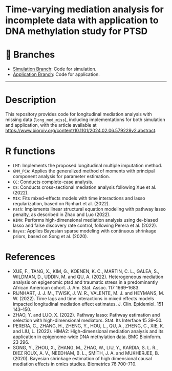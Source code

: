 # Time-varying mediation analysis for incomplete data with application to DNA methylation study for PTSD


# 📌 Branches
- [Simulation Branch](https://github.com/Wei-Kecheng/long_med_miss/tree/simulation): Code for simulation.
- [Application Branch](https://github.com/Wei-Kecheng/long_med_miss/tree/application): Code for application.
----------------------------------------------------

# Description
This repository provides code for longitudinal mediation analysis with missing data (`long_med_miss`), including implementations for both simulation and application, with the article available at https://www.biorxiv.org/content/10.1101/2024.02.06.579228v2.abstract.

# R functions
- `LMI`: Implements the proposed longitudinal multiple imputation method.
- `GMM_PCA`: Applies the generalized method of moments with principal component analysis for parameter estimation.
- `CC`: Conducts complete-case analysis.
- `CS`: Conducts cross-sectional mediation analysis following Xue et al. (2022).
- `MIX`: Fits mixed-effects models with time interactions and lasso regularization, based on Rijnhart et al. (2022).
- `Path`: Implements linear structural equation modeling with pathway lasso penalty, as described in Zhao and Luo (2022).
- `HIMA`: Performs high-dimensional mediation analysis using de-biased lasso and false discovery rate control, following Perera et al. (2022).
- `Bayes`: Applies Bayesian sparse modeling with continuous shrinkage priors, based on Song et al. (2020).

# References
- XUE, F., TANG, X., KIM, G., KOENEN, K. C., MARTIN, C. L., GALEA, S., WILDMAN, D., UDDIN, M. and QU, A. (2022). Heterogeneous mediation analysis on epigenomic ptsd and traumatic stress in a predominantly
African American cohort. J. Am. Stat. Assoc. 117 1669–1683.
- RIJNHART, J. J. M., TWISK, J. W. R., VALENTE, M. J. and HEYMANS, M. W. (2022). Time lags and time interactions in mixed effects models impacted longitudinal mediation effect estimates. J. Clin. Epidemiol. 151 143–150.
- ZHAO, Y. and LUO, X. (2022). Pathway lasso: Pathway estimation and selection with high-dimensional mediators. Stat. Its Interface 15 39–50.
- PERERA, C., ZHANG, H., ZHENG, Y., HOU, L., QU, A., ZHENG, C., XIE, K. and LIU, L. (2022). HIMA2: High-dimensional mediation analysis and its application in epigenome-wide DNA methylation data. BMC Bioinform. 23 296.
- SONG, Y., ZHOU, X., ZHANG, M., ZHAO, W., LIU, Y., KARDIA, S. L. R., DIEZ ROUX, A. V., NEEDHAM, B. L., SMITH, J. A. and MUKHERJEE, B. (2020). Bayesian shrinkage estimation of high dimensional causal mediation effects in omics studies. Biometrics 76 700–710.
